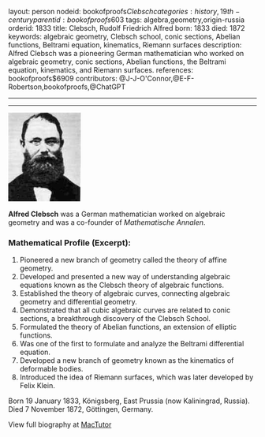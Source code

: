 layout: person
nodeid: bookofproofs$Clebsch
categories: history,19th-century
parentid: bookofproofs$603
tags: algebra,geometry,origin-russia
orderid: 1833
title: Clebsch, Rudolf Friedrich Alfred
born: 1833
died: 1872
keywords: algebraic geometry, Clebsch school, conic sections, Abelian functions, Beltrami equation, kinematics, Riemann surfaces
description: Alfred Clebsch was a pioneering German mathematician who worked on algebraic geometry, conic sections, Abelian functions, the Beltrami equation, kinematics, and Riemann surfaces.
references: bookofproofs$6909
contributors: @J-J-O'Connor,@E-F-Robertson,bookofproofs,@ChatGPT

---



---

![Clebsch.jpg](https://github.com/bookofproofs/bookofproofs.github.io/blob/main/_sources/_assets/images/portraits/Clebsch.jpg?raw=true)

**Alfred Clebsch** was a German mathematician worked on algebraic geometry and was a co-founder of _Mathematische Annalen_.

### Mathematical Profile (Excerpt):
1. Pioneered a new branch of geometry called the theory of affine geometry.
2. Developed and presented a new way of understanding algebraic equations known as the Clebsch theory of algebraic functions.
3. Established the theory of algebraic curves, connecting algebraic geometry and differential geometry.
4. Demonstrated that all cubic algebraic curves are related to conic sections, a breakthrough discovery of the Clebsch School.
5. Formulated the theory of Abelian functions, an extension of elliptic functions.
6. Was one of the first to formulate and analyze the Beltrami differential equation. 
7. Developed a new branch of geometry known as the kinematics of deformable bodies.
8. Introduced the idea of Riemann surfaces, which was later developed by Felix Klein.

Born 19 January 1833, Königsberg, East Prussia (now Kaliningrad, Russia). Died 7 November 1872, Göttingen, Germany.

View full biography at [MacTutor](https://mathshistory.st-andrews.ac.uk/Biographies/Clebsch/)
